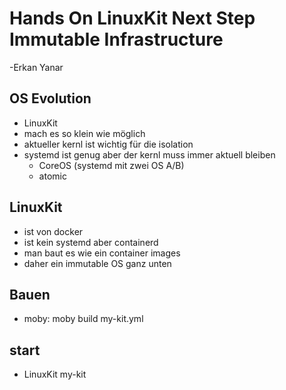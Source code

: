 # Hands On LinuxKit Next Step Immutable Infrastructure
-Erkan Yanar

## OS Evolution
- LinuxKit
- mach es so klein wie möglich
- aktueller kernl ist wichtig für die isolation
- systemd ist genug aber der kernl muss immer aktuell bleiben
  - CoreOS (systemd mit zwei OS A/B)
  - atomic

## LinuxKit
- ist von docker
- ist kein systemd aber containerd
- man baut es wie ein container images
- daher ein immutable OS ganz unten

## Bauen
- moby: moby build my-kit.yml

## start
- LinuxKit my-kit
